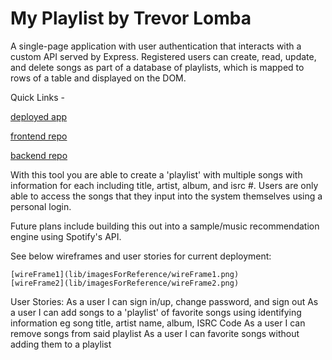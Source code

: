 # My Playlist by Trevor Lomba

A single-page application with user authentication that interacts with a custom API served by Express. Registered users can create, read, update, and delete songs as part of a database of playlists, which is mapped to rows of a table and displayed on the DOM.

Quick Links - 

[deployed app](https://trevorlomba.github.io/my-playlist-client/)

[frontend repo](https://github.com/trevorlomba/my-playlist-client)

[backend repo](https://github.com/trevorlomba/my-playlist)

With this tool you are able to create a 'playlist' with multiple songs with information for each including title, artist, album, and isrc #. Users are only able to access the songs that they input into the system themselves using a personal login.

Future plans include building this out into a sample/music recommendation engine using Spotify's API. 

See below wireframes and user stories for current deployment:

    [wireFrame1](lib/imagesForReference/wireFrame1.png)
    [wireFrame2](lib/imagesForReference/wireFrame2.png)

User Stories:
    As a user I can sign in/up, change password, and sign out
    As a user I can add songs to a 'playlist' of favorite songs using identifying information eg song title, artist name, album, ISRC Code
    As a user I can remove songs from said playlist
    As a user I can favorite songs without adding them to a playlist
